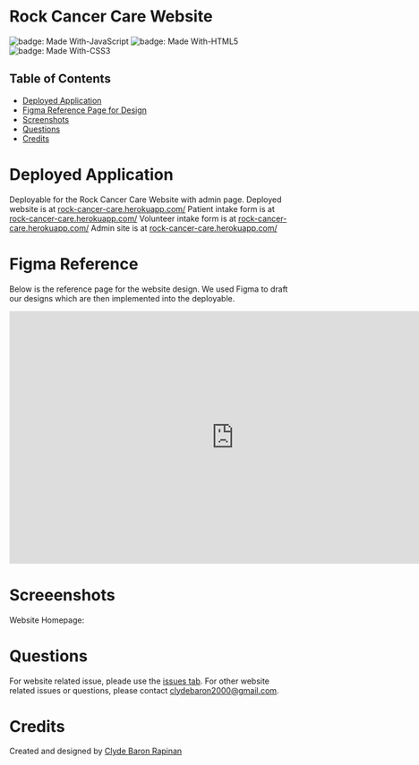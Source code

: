 # Rock Cancer Care Website

![badge: Made With-JavaScript](https://img.shields.io/badge/Made%20With-JavaScript-Yellow)  ![badge: Made With-HTML5](https://img.shields.io/badge/Made%20With-HTML5-Yellow) ![badge: Made With-CSS3](https://img.shields.io/badge/Made%20With-CSS3-Yellow)


## Table of Contents
* [Deployed Application](https://github.com/clydebaron2000/rock_cancer_care#deployed-application)</br>
* [Figma Reference Page for Design](https://github.com/clydebaron2000/rock_cancer_care#figma-reference)</br>
* [Screenshots](https://github.com/clydebaron2000/rock_cancer_care#figma-reference)</br>
* [Questions](https://github.com/clydebaron2000/rock_cancer_care#figma-reference)</br>
* [Credits](https://github.com/clydebaron2000/rock_cancer_care#credits)</br>

# Deployed Application

Deployable for the Rock Cancer Care Website with admin page.
Deployed website is at [rock-cancer-care.herokuapp.com/](https://rock-cancer-care.herokuapp.com/)
Patient intake form is at [rock-cancer-care.herokuapp.com/](https://rock-cancer-care.herokuapp.com/patient-form)
Volunteer intake form is at [rock-cancer-care.herokuapp.com/](https://rock-cancer-care.herokuapp.com/volunteer-form)
Admin site is at [rock-cancer-care.herokuapp.com/](https://rock-cancer-care.herokuapp.com/admin)

# Figma Reference

Below is the reference page for the website design. We used Figma to draft our
designs which are then implemented into the deployable. 

<iframe style="border: 1px solid rgba(0, 0, 0, 0.1);" width="800" height="450" src="https://www.figma.com/embed?embed_host=share&url=https%3A%2F%2Fwww.figma.com%2Ffile%2Fls9neorc8K7ErcGCHoFTvd%2FRock-Cancer-Care-Admin-Server-and-Interface-Planning" allowfullscreen></iframe>

# Screeenshots

Website Homepage:

# Questions

For website related issue, pleade use the [issues
tab](https://github.com/clydebaron2000/rock_cancer_care/issues).
For other website related issues or questions, please contact
[clydebaron2000@gmail.com](clydebaron2000@gmail.com).

# Credits 

Created and designed by [Clyde Baron Rapinan](https://github.com/clydebaron2000)
